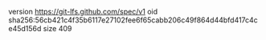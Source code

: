 version https://git-lfs.github.com/spec/v1
oid sha256:56cb421c4f35b6117e27102fee6f65cabb206c49f864d44bfd417c4ce45d156d
size 409
